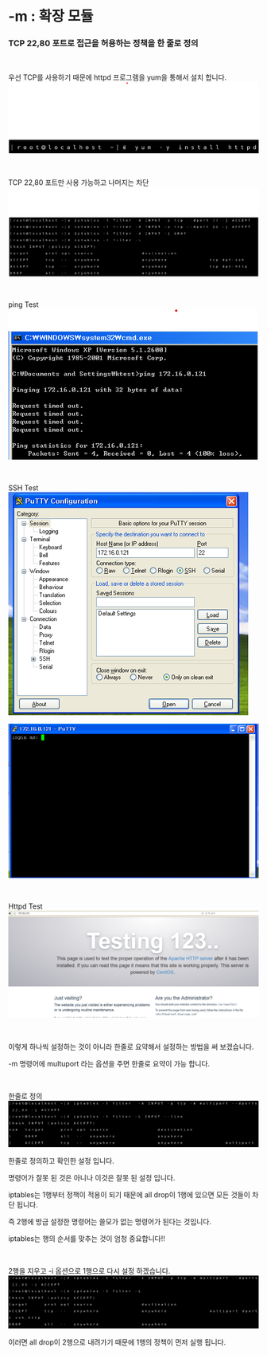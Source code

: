 # -m : 확장 모듈

### TCP 22,80 포트로 접근을 허용하는 정책을 한 줄로 정의

<br>

우선 TCP를 사용하기 때문에 httpd 프로그램을 yum을 통해서 설치 합니다.![2022-07-20-02httpd설치](../images/2022-07-20-M/2022-07-20-02httpd설치.png)

<br>

TCP 22,80 포트만 사용 가능하고 나머지는 차단 ![2022-07-20-01tcp설정](../images/2022-07-20-M/2022-07-20-01tcp설정.png)

<br>

ping Test![2022-07-20-05ping테스트](../images/2022-07-20-M/2022-07-20-05ping테스트.png)

<br>

SSH Test![2022-07-20-04putty테스트2](../images/2022-07-20-M/2022-07-20-04putty테스트2.png)

![2022-07-20-03putty테스트1](../images/2022-07-20-M/2022-07-20-03putty테스트1.png)

<br>

Httpd Test![2022-07-20-06httpd테스트](../images/2022-07-20-M/2022-07-20-06httpd테스트.png)

<br>

이렇게 하나씩 설정하는 것이 아니라 한줄로 요약해서 설정하는 방법을 써 보겠습니다.

-m 명령어에 multuport 라는 옵션을 주면 한줄로 요약이 가능 합니다.

<br>

한줄로 정의![2022-07-20-09한줄로정의하기](../images/2022-07-20-M/2022-07-20-09한줄로정의하기.png)

한줄로 정의하고 확인한 설정 입니다.

명령어가 잘못 된 것은 아니나 이것은 잘못 된 설정 입니다.

iptables는 1행부터 정책이 적용이 되기 때문에 all drop이 1행에 있으면 모든 것들이 차단 됩니다.

즉 2행에 방금 설정한 명령어는 쓸모가 없는 명령어가 된다는 것입니다.

iptables는 행의 순서를 맞추는 것이 엄청 중요합니다!!

<br>

2행을 지우고 -i 옵션으로 1행으로 다시 설정 하겠습니다.![2022-07-20-10인서트사용해서삽입](../images/2022-07-20-M/2022-07-20-10인서트사용해서삽입.png)

이러면 all drop이 2행으로 내려가기 때문에 1행의 정책이 먼저 실행 됩니다.

<br>

